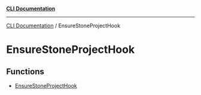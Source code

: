 [**CLI Documentation**](../README.md)

***

[CLI Documentation](../README.md) / EnsureStoneProjectHook

# EnsureStoneProjectHook

## Functions

- [EnsureStoneProjectHook](functions/EnsureStoneProjectHook.md)
